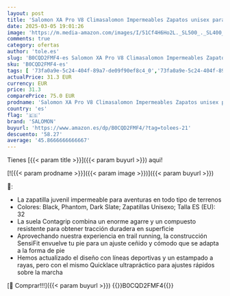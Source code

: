 ```yaml
---
layout: post
title: 'Salomon XA Pro V8 Climasalomon Impermeables Zapatos unisex para niños de senderismo y carrera  Ajuste preciso  Agarre en todo tipo de terrenos  Look deportivo  Black  32'
date: 2025-03-05 19:01:26
image: 'https://m.media-amazon.com/images/I/51Cf4H6Ho2L._SL500_._SL400_.jpg'
comments: true
category: ofertas
author: 'tole.es'
slug: 'B0CQD2FMF4-es Salomon XA Pro V8 Climasalomon Impermeables Zapatos unisex...'
sku: 'B0CQD2FMF4-es'
tags: [ '73fa0a9e-5c24-404f-89a7-de09f90ef8c4_0','73fa0a9e-5c24-404f-89a7-de09f90ef8c4_101','Arborist Merchandising Root','Calzado de senderismo para niño','Calzado deportivo para niño','Deportes y aire libre','Moda','Moda Niño','Self Service','Special Features Stores','Tienda Salomon','Zapatillas de senderismo para niño','Zapatillas deportivas y de moda para niños','Zapatos de niño','salomon','zapatos','🇪🇸', ]
actualPrice: 31.3 EUR
currency: EUR
price: 31.3
comparePrice: 75.0 EUR
prodname: 'Salomon XA Pro V8 Climasalomon Impermeables Zapatos unisex para niños de senderismo y carrera  Ajuste preciso  Agarre en todo tipo de terrenos  Look deportivo  Black  32'
country: 'es'
flag: '🇪🇸'
brand: 'SALOMON'
buyurl: 'https://www.amazon.es/dp/B0CQD2FMF4/?tag=tolees-21'
descuento: '58.27'
average: '45.8666666666667'
---
```


Tienes [{{< param title >}}]({{< param buyurl >}}) aqui!

[![{{< param prodname >}}]({{< param image >}})]({{< param buyurl >}})

🔎:

- La zapatilla juvenil impermeable para aventuras en todo tipo de terrenos
- Colores: Black, Phantom, Dark Slate; Zapatillas Unisexo; Talla ES (EU): 32
- La suela Contagrip combina un enorme agarre y un compuesto resistente para obtener tracción duradera en superficie
- Aprovechando nuestra experiencia en trail running, la construcción SensiFit envuelve tu pie para un ajuste ceñido y cómodo que se adapta a la forma de pie
- Hemos actualizado el diseño con líneas deportivas y un estampado a rayas, pero con el mismo Quicklace ultrapráctico para ajustes rápidos sobre la marcha

[🛒 Comprar!!!]({{< param buyurl >}})
{{<world>}}B0CQD2FMF4{{</world>}}
